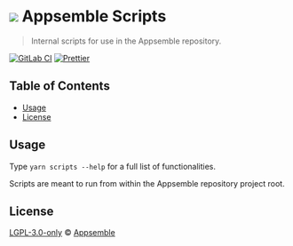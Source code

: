 # ![](https://gitlab.com/appsemble/appsemble/-/raw/0.22.6/config/assets/logo.svg) Appsemble Scripts

> Internal scripts for use in the Appsemble repository.

[![GitLab CI](https://gitlab.com/appsemble/appsemble/badges/0.22.6/pipeline.svg)](https://gitlab.com/appsemble/appsemble/-/releases/0.22.6)
[![Prettier](https://img.shields.io/badge/code_style-prettier-ff69b4.svg)](https://prettier.io)

## Table of Contents

- [Usage](#usage)
- [License](#license)

## Usage

Type `yarn scripts --help` for a full list of functionalities.

Scripts are meant to run from within the Appsemble repository project root.

## License

[LGPL-3.0-only](https://gitlab.com/appsemble/appsemble/-/blob/0.22.6/LICENSE.md) ©
[Appsemble](https://appsemble.com)
